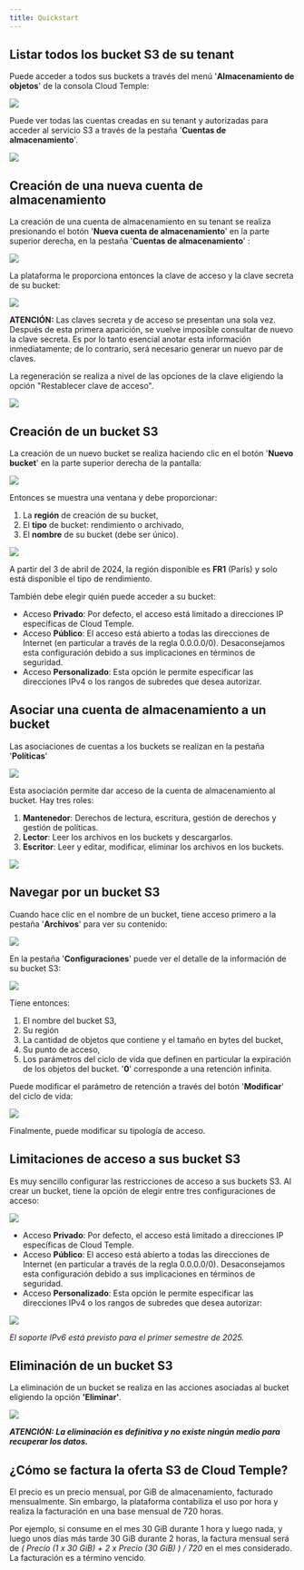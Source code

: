 ```yaml
---
title: Quickstart
---
```



## Listar todos los bucket S3 de su tenant

Puede acceder a todos sus buckets a través del menú '__Almacenamiento de objetos__' de la consola Cloud Temple:

![](images/S3_list_bucket.png)

Puede ver todas las cuentas creadas en su tenant y autorizadas para acceder al servicio S3 a través de la pestaña '__Cuentas de almacenamiento__'.

![](images/S3_accounts.png)

## Creación de una nueva cuenta de almacenamiento

La creación de una cuenta de almacenamiento en su tenant se realiza presionando el botón '__Nueva cuenta de almacenamiento__' en la parte superior derecha, en la pestaña '__Cuentas de almacenamiento__' :

![](images/S3_create_account.png)

La plataforma le proporciona entonces la clave de acceso y la clave secreta de su bucket:

![](images/S3_storage_keys.png)

__ATENCIÓN:__ Las claves secreta y de acceso se presentan una sola vez. Después de esta primera aparición, se vuelve imposible consultar de nuevo la clave secreta. Es por lo tanto esencial anotar esta información inmediatamente; de lo contrario, será necesario generar un nuevo par de claves.

La regeneración se realiza a nivel de las opciones de la clave eligiendo la opción "Restablecer clave de acceso".

![](images/S3_keyregen.png)


## Creación de un bucket S3 

La creación de un nuevo bucket se realiza haciendo clic en el botón '__Nuevo bucket__' en la parte superior derecha de la pantalla:

![](images/S3_create.png)

Entonces se muestra una ventana y debe proporcionar:

1. La **región** de creación de su bucket,
2. El **tipo** de bucket: rendimiento o archivado,
3. El **nombre** de su bucket (debe ser único).

![](images/S3_create_popup_001.png)

A partir del 3 de abril de 2024, la región disponible es **FR1** (París) y solo está disponible el tipo de rendimiento.

También debe elegir quién puede acceder a su bucket:

- Acceso **Privado**: Por defecto, el acceso está limitado a direcciones IP específicas de Cloud Temple.
- Acceso **Público**: El acceso está abierto a todas las direcciones de Internet (en particular a través de la regla 0.0.0.0/0). Desaconsejamos esta configuración debido a sus implicaciones en términos de seguridad.
- Acceso **Personalizado**: Esta opción le permite especificar las direcciones IPv4 o los rangos de subredes que desea autorizar.

## Asociar una cuenta de almacenamiento a un bucket

Las asociaciones de cuentas a los buckets se realizan en la pestaña '__Políticas__'

![](images/S3_account_assign.png)

Esta asociación permite dar acceso de la cuenta de almacenamiento al bucket. Hay tres roles:

1. **Mantenedor**: Derechos de lectura, escritura, gestión de derechos y gestión de políticas.
2. **Lector**: Leer los archivos en los buckets y descargarlos.
3. **Escritor**: Leer y editar, modificar, eliminar los archivos en los buckets.

![](images/S3_account_access.png)

## Navegar por un bucket S3

Cuando hace clic en el nombre de un bucket, tiene acceso primero a la pestaña '__Archivos__' para ver su contenido:

![](images/S3_files.png)

En la pestaña '__Configuraciones__' puede ver el detalle de la información de su bucket S3:

![](images/S3_params.png)

Tiene entonces:

1. El nombre del bucket S3,
2. Su región
3. La cantidad de objetos que contiene y el tamaño en bytes del bucket,
4. Su punto de acceso,
5. Los parámetros del ciclo de vida que definen en particular la expiración de los objetos del bucket. '__0__' corresponde a una retención infinita.

Puede modificar el parámetro de retención a través del botón '__Modificar__' del ciclo de vida:

![](images/S3_lifecycle.png)

Finalmente, puede modificar su tipología de acceso.

## Limitaciones de acceso a sus bucket S3

Es muy sencillo configurar las restricciones de acceso a sus buckets S3. Al crear un bucket, tiene la opción de elegir entre tres configuraciones de acceso:

![](images/S3_create_popup_001.png)

- Acceso **Privado**: Por defecto, el acceso está limitado a direcciones IP específicas de Cloud Temple.
- Acceso **Público**: El acceso está abierto a todas las direcciones de Internet (en particular a través de la regla 0.0.0.0/0). Desaconsejamos esta configuración debido a sus implicaciones en términos de seguridad.
- Acceso **Personalizado**: Esta opción le permite especificar las direcciones IPv4 o los rangos de subredes que desea autorizar:

![](images/S3_create_popup_002.png)

*El soporte IPv6 está previsto para el primer semestre de 2025.*

## Eliminación de un bucket S3

La eliminación de un bucket se realiza en las acciones asociadas al bucket eligiendo la opción __'Eliminar'__.

![](images/S3_delete.png)

_**ATENCIÓN: La eliminación es definitiva y no existe ningún medio para recuperar los datos.**_


## ¿Cómo se factura la oferta S3 de Cloud Temple?

El precio es un precio mensual, por GiB de almacenamiento, facturado mensualmente. Sin embargo, la plataforma contabiliza el uso por hora y realiza la facturación en una base mensual de 720 horas.

Por ejemplo, si consume en el mes 30 GiB durante 1 hora y luego nada, y luego unos días más tarde 30 GiB durante 2 horas, la factura mensual será de *( Precio (1 x 30 GiB) + 2 x Precio (30 GiB) ) / 720* en el mes considerado. La facturación es a término vencido.